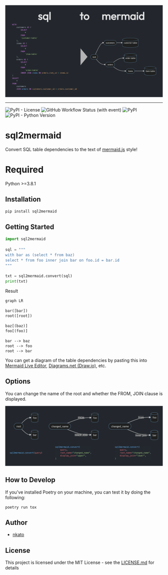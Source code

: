 <img src="https://raw.githubusercontent.com/nkato/sql2mermaid/main/img/top-image.png" width="1200px">

---

![PyPI - License](https://img.shields.io/pypi/l/sql2mermaid)
![GitHub Workflow Status (with event)](https://img.shields.io/github/actions/workflow/status/nkato/sql2mermaid/python-tox.yml?event=push&label=pytest%20with%20py38)
![PyPI](https://img.shields.io/pypi/v/sql2mermaid)
![PyPI - Python Version](https://img.shields.io/pypi/pyversions/sql2mermaid)

# sql2mermaid

Convert SQL table dependencies to the text of [mermaid.js](https://mermaid.js.org/) style!

# Required

Python >=3.8.1

## Installation

```shell
pip install sql2mermaid
```

## Getting Started

```python
import sql2mermaid

sql = """
with bar as (select * from baz)
select * from foo inner join bar on foo.id = bar.id
"""

txt = sql2mermaid.convert(sql)
print(txt)
```

Result

```
graph LR

bar([bar])
root([root])

baz[(baz)]
foo[(foo)]

bar --> baz
root --> foo
root --> bar
```

You can get a diagram of the table dependencies by pasting this into [Mermaid Live Editor](https://mermaid.live/), [Diagrams.net (Draw.io)](https://www.draw.io/), etc.

## Options

You can change the name of the root and whether the FROM, JOIN clause is displayed.

<img src="https://raw.githubusercontent.com/nkato/sql2mermaid/main/img/option-example.png" width="1200px">

## How to Develop

If you've installed Poetry on your machine, you can test it by doing the following:

```shell
poetry run tox
```

## Author

- [nkato](https://github.com/nkato)

## License

This project is licensed under the MIT License - see the [LICENSE.md](https://github.com/nkato/sql2mermaid/blob/main/LICENSE.md) for details
